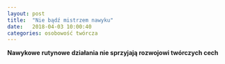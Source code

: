 ```yaml
---
layout: post
title:  "Nie bądź mistrzem nawyku"
date:   2018-04-03 10:00:40
categories: osobowość twórcza
---
```

**Nawykowe rutynowe działania nie sprzyjają rozwojowi twórczych cech**
